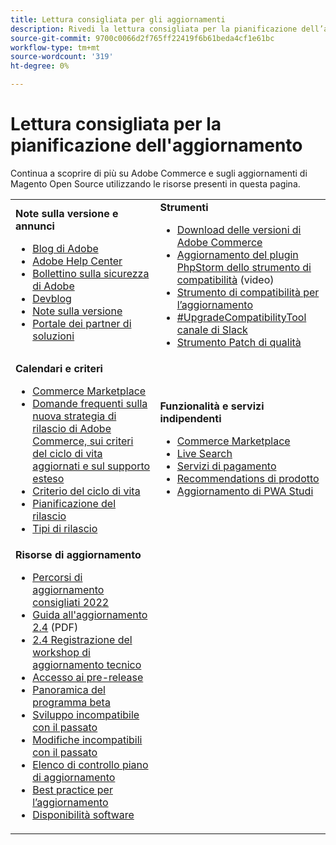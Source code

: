 ```yaml
---
title: Lettura consigliata per gli aggiornamenti
description: Rivedi la lettura consigliata per la pianificazione dell’aggiornamento di Adobe Commerce o Magento Open Source.
source-git-commit: 9700c0066d2f765ff22419f6b61beda4cf1e61bc
workflow-type: tm+mt
source-wordcount: '319'
ht-degree: 0%

---
```



# Lettura consigliata per la pianificazione dell&#39;aggiornamento

Continua a scoprire di più su Adobe Commerce e sugli aggiornamenti di Magento Open Source utilizzando le risorse presenti in questa pagina.

<table>
  <tbody>
    <tr>
      <td><strong>Note sulla versione e annunci</strong>
        <ul>
            <li><a href="https://blog.adobe.com/">Blog di Adobe</a></li>
            <li><a href="https://support.magento.com/hc/en-us">Adobe Help Center</a></li>
            <li><a href="https://helpx.adobe.com/security/products/magento/apsb22-12.html">Bollettino sulla sicurezza di Adobe</a></li>
            <li><a href="https://community.magento.com/t5/Magento-DevBlog/bg-p/devblog">Devblog</a></li>
            <li><a href="https://devdocs.magento.com/guides/v2.4/release-notes/bk-release-notes.html">Note sulla versione</a></li>
            <li><a href="https://solutionpartners.adobe.com/solution-partners.html">Portale dei partner di soluzioni</a></li>
          </ul>
        </td>
      <td><strong>Strumenti</strong>
        <ul>
            <li><a href="https://magento.com/tech-resources/downloads">Download delle versioni di Adobe Commerce</li>
            <li><a href="https://experienceleague.adobe.com/docs/commerce-learn/tutorials/uct-phpstorm.html?lang=en">Aggiornamento del plugin PhpStorm dello strumento di compatibilità</a> (video)</li>
            <li><a href="https://experienceleague.adobe.com/docs/commerce-operations/upgrade-guide/upgrade-compatibility-tool/overview.html?lang=en">Strumento di compatibilità per l’aggiornamento</a></li>
            <li><a href="https://magentocommeng.slack.com/archives/C019Y143U9F">#UpgradeCompatibilityTool canale di Slack</a></li>
            <li><a href="https://devdocs.magento.com/quality-patches/usage.html">Strumento Patch di qualità</a></li>
          </ul>
      </td>
    </tr>
    <tr>
      <td><strong>Calendari e criteri</strong>
        <ul>
            <li><a href="https://marketplacesupport.magento.com/hc/en-us/articles/4413722432653">Commerce Marketplace</a></li>
            <li><a href="https://support.magento.com/hc/en-us/articles/4409421516301-FAQ-for-New-Adobe-Commerce-Release-Strategy-and-Updated-Lifecycle-Policy">Domande frequenti sulla nuova strategia di rilascio di Adobe Commerce, sui criteri del ciclo di vita aggiornati e sul supporto esteso</a></li>
            <li><a href="https://www.adobe.com/content/dam/cc/en/legal/terms/enterprise/pdfs/Adobe-Commerce-Software-Lifecycle-Policy.pdf">Criterio del ciclo di vita</a></li>
            <li><a href="https://devdocs.magento.com/release/">Pianificazione del rilascio</a></li>
            <li><a href="https://devdocs.magento.com/release/policy/">Tipi di rilascio</a></li>
          </ul>
        </td>
      <td><strong>Funzionalità e servizi indipendenti</strong>
        <ul>
            <li><a href="https://marketplace.magento.com/">Commerce Marketplace</a></li>
            <li><a href="https://marketplace.magento.com/magento-live-search.html">Live Search</a></li>
            <li><a href="https://marketplace.magento.com/magento-payment-services.html">Servizi di pagamento</a></li>
            <li><a href="https://marketplace.magento.com/magento-product-recommendations.html">Recommendations di prodotto</a></li>
            <li><a href="https://developer.adobe.com/commerce/pwa-studio/guides/upgrading-versions">Aggiornamento di PWA Studi</a></li>
          </ul>
      </td>
    </tr>
    <tr>
      <td><strong>Risorse di aggiornamento</strong>
        <ul>
             <li><a href="https://experienceleague.adobe.com/docs/commerce-operations/upgrade-guide/resources/recommended-upgrade-paths-2022.html?lang=en">Percorsi di aggiornamento consigliati 2022</a></li>
            <li><a href="https://experienceleague.adobe.com/docs/commerce-operations/assets/adobe-commerce-2-4-upgrade-guide.pdf">Guida all'aggiornamento 2.4</a> (PDF)</li>
            <li><a href="https://experienceleague.adobe.com/docs/commerce-learn/tutorials/upgrade-workshop.html?lang=en">2.4 Registrazione del workshop di aggiornamento tecnico</a></li>
            <li><a href="https://support.magento.com/hc/en-us/articles/360034120932">Accesso ai pre-release</a></li>
            <li><a href="https://devdocs.magento.com/release/beta-program.html">Panoramica del programma beta</a></li>
            <li><a href="https://devdocs.magento.com/contributor-guide/backward-compatible-development/index.html">Sviluppo incompatibile con il passato</a></li>
            <li><a href="https://devdocs.magento.com/guides/v2.4/release-notes/backward-incompatible-changes/index.html">Modifiche incompatibili con il passato</a></li>
            <li><a href="https://support.magento.com/hc/en-us/articles/360057968951-Upgrade-plan-checklist-for-Adobe-Commerce">Elenco di controllo piano di aggiornamento</a></li>
            <li><a href="https://experienceleague.adobe.com/docs/commerce-operations/upgrade-guide/prepare/best-practices.html?lang=en">Best practice per l’aggiornamento</a></li>
            <li><a href="https://devdocs.magento.com/release/availability.html">Disponibilità software</a></li>
          </ul>
      </td>
      <td></td>
    </tr>
  </tbody>
</table>
